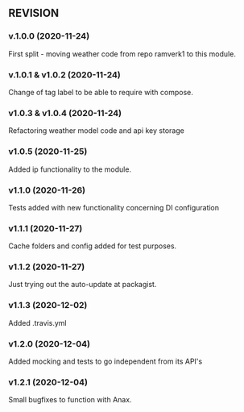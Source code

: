 ## REVISION

### v.1.0.0 (2020-11-24)
First split - moving weather code from repo ramverk1 to this module.

### v.1.0.1 & v1.0.2 (2020-11-24)
Change of tag label to be able to require with compose.

### v1.0.3 & v1.0.4 (2020-11-24)
Refactoring weather model code and api key storage

### v1.0.5 (2020-11-25)
Added ip functionality to the module.

### v1.1.0 (2020-11-26)
Tests added with new functionality concerning DI configuration

### v1.1.1 (2020-11-27)
Cache folders and config added for test purposes.

### v1.1.2 (2020-11-27)
Just trying out the auto-update at packagist.

### v1.1.3 (2020-12-02)
Added .travis.yml

### v1.2.0 (2020-12-04)
Added mocking and tests to go independent from its API's

### v1.2.1 (2020-12-04)
Small bugfixes to function with Anax.

